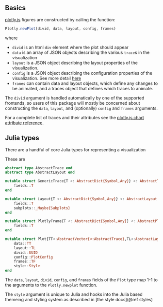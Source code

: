 ## Basics

[plotly.js][_plotlyjs] figures are constructed by calling the function:

```js
Plotly.newPlot(divid, data, layout, config, frames)
```

where

- `divid` is an html `div` element where the plot should appear
- `data` is an array of JSON objects describing the various `trace`s in the visualization
- `layout` is a JSON object describing the layout properties of the visualization.
- `config` is a JSON object describing the configuration properties of the visualization. See more detail [here](https://plotly.com/javascript/configuration-options/)
- `frames` can contain data and layout objects, which define any changes to be animated, and a traces object that defines which traces to animate.

The `divid` argument is handled automatically by one of the supported
frontends, so users of this package will mostly be concerned about constructing
the `data`, `layout`, and (optionally) `config` and `frames` arguments.

For a complete list of traces and their attributes see the [plotly.js chart attribute reference][_plotlyref].

<!-- As of version 0.6.0 of this package you can also view a local version of this
page that is a bit easier to navigate by calling the `PlotlyJS.docs()` function
from the Julia prompt. This will open an electron window with a local webpage
containing a version of that reference page. -->

## Julia types

There are a handful of core Julia types for representing a visualization

These are

```julia
abstract type AbstractTrace end
abstract type AbstractLayout end

mutable struct GenericTrace{T <: AbstractDict{Symbol,Any}} <: AbstractTrace
    fields::T
end

mutable struct Layout{T <: AbstractDict{Symbol,Any}} <: AbstractLayout
    fields::T
    subplots::_Maybe{Subplots}
end

mutable struct PlotlyFrame{T <: AbstractDict{Symbol,Any}} <: AbstractPlotlyAttribute
    fields::T
end

mutable struct Plot{TT<:AbstractVector{<:AbstractTrace},TL<:AbstractLayout,TF<:AbstractVector{<:PlotlyFrame}}
    data::TT
    layout::TL
    divid::UUID
    config::PlotConfig
    frames::TF
    style::Style
end
```

The `data`, `layout`, `divid`, `config`, and `frames` fields of the `Plot` type map 1-1 to the arguments to the `Plotly.newplot` function.

The `style` argument is unique to Julia and hooks into the Julia based themeing and styling system as described  in [the style docs](@ref styles)


[_plotlyjs]: https://plotly.com/javascript/
[_plotlyref]: https://plotly.com/julia/reference/
